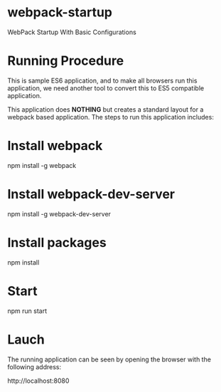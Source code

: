 # webpack-startup
WebPack Startup With Basic Configurations

# Running Procedure

This is sample ES6 application, and to make all browsers run this application, we need another tool to convert this to ES5 compatible application. 

This application does **NOTHING** but creates a standard layout for a webpack based application. The steps to run this application includes:

# Install webpack

npm install -g webpack

# Install webpack-dev-server 

npm install -g webpack-dev-server

# Install packages

npm install 

# Start 

npm run start

# Lauch
The running application can be seen by opening the browser with the following address: 

http://localhost:8080  
